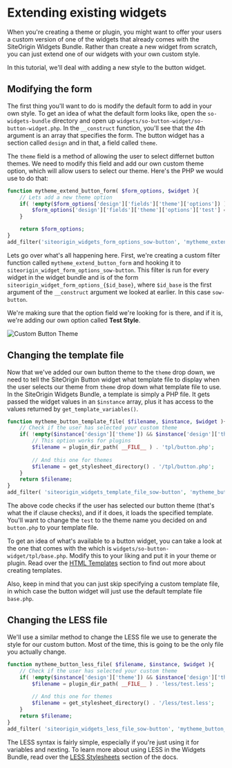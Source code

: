 # Extending existing widgets

When you're creating a theme or plugin, you might want to offer your users a custom version of one of the widgets that already comes with the SiteOrigin Widgets Bundle. Rather than create a new widget from scratch, you can just extend one of our widgets with your own custom style.

In this tutorial, we'll deal with adding a new style to the button widget.

## Modifying the form

The first thing you'll want to do is modify the default form to add in your own style. To get an idea of what the default form looks like, open the `so-widgets-bundle` directory and open up `widgets/so-button-widget/so-button-widget.php`. In the `__construct` function, you'll see that the 4th argument is an array that specifies the form. The button widget has a section called `design` and in that, a field called `theme`. 

The `theme` field is a method of allowing the user to select differnet button themes. We need to modify this field and add our own custom theme option, which will allow users to select our theme. Here's the PHP we would use to do that:

```php
function mytheme_extend_button_form( $form_options, $widget ){
	// Lets add a new theme option
	if( !empty($form_options['design']['fields']['theme']['options']) ) {
		$form_options['design']['fields']['theme']['options']['test'] = __('Test Style', 'mytheme');
	}

	return $form_options;
}
add_filter('siteorigin_widgets_form_options_sow-button', 'mytheme_extend_button_form', 10, 2);
```

Lets go over what's all happening here. First, we're creating a custom filter function called `mytheme_extend_button_form` and hooking it to `siteorigin_widget_form_options_sow-button`. This filter is run for every widget in the widget bundle and is of the form `siteorigin_widget_form_options_{$id_base}`, where `$id_base` is the first argument of the `__construct` argument we looked at earlier. In this case `sow-button`.

We're making sure that the option field we're looking for is there, and if it is, we're adding our own option called **Test Style**.

![Custom Button Theme](../images/custom-theme-field.png)

## Changing the template file

Now that we've added our own button theme to the `theme` drop down, we need to tell the SiteOrigin Button widget what template file to display when the user selects our theme from `theme` drop down what template file to use. In the SiteOrigin Widgets Bundle, a template is simply a PHP file. It gets passed the widget values in an `$instance` array, plus it has access to the values returned by `get_template_variables()`.

```php
function mytheme_button_template_file( $filename, $instance, $widget ){
	// Check if the user has selected your custom theme
	if( !empty($instance['design']['theme']) && $instance['design']['theme'] == 'test' ) {
		// This option works for plugins
		$filename = plugin_dir_path( __FILE__ ) . 'tpl/button.php';
		
		// And this one for themes
		$filename = get_stylesheet_directory() . '/tpl/button.php'; 
	}
	return $filename;
}
add_filter( 'siteorigin_widgets_template_file_sow-button', 'mytheme_button_template_file', 10, 3 );
```
The above code checks if the user has selected our button theme (that's what the if clause checks), and if it does, it loads the specified template. You'll want to change the `test` to the theme name you decided on and `button.php` to your template file.

To get an idea of what's available to a button widget, you can take a look at the one that comes with the which is `widgets/so-button-widget/tpl/base.php`. Modify this to your liking and put it in your theme or plugin. Read over the [HTML Templates](../templating/html-templates.md) section to find out more about creating templates.

Also, keep in mind that you can just skip specifying a custom template file, in which case the button widget will just use the default template file `base.php`.

## Changing the LESS file

We'll use a similar method to change the LESS file we use to generate the style for our custom button. Most of the time, this is going to be the only file you actually change.

```php
function mytheme_button_less_file( $filename, $instance, $widget ){
	// Check if the user has selected your custom theme
	if( !empty($instance['design']['theme']) && $instance['design']['theme'] == 'test' ) {
		$filename = plugin_dir_path( __FILE__ ) . 'less/test.less';
		
		// And this one for themes
		$filename = get_stylesheet_directory() . '/less/test.less'; 
	}
	return $filename;
}
add_filter( 'siteorigin_widgets_less_file_sow-button', 'mytheme_button_less_file', 10, 3 );
```

The LESS syntax is fairly simple, especially if you're just using it for variables and nexting. To learn more about using LESS in the Widgets Bundle, read over the [LESS Stylesheets](../templating/less-stylesheets.md) section of the docs.
